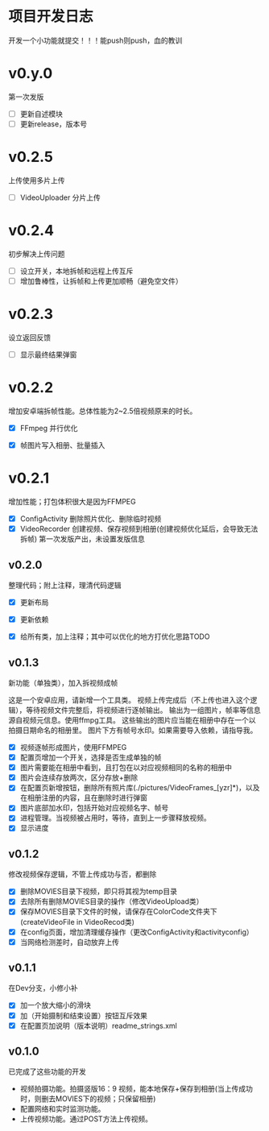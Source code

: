 # 项目开发日志
开发一个小功能就提交！！！能push则push，血的教训

# v0.y.0
第一次发版
- [ ] 更新自述模块
- [ ] 更新release，版本号

# v0.2.5
上传使用多片上传
- [ ] VideoUploader 分片上传

# v0.2.4
初步解决上传问题
- [ ] 设立开关，本地拆帧和远程上传互斥
- [ ] 增加鲁棒性，让拆帧和上传更加顺畅（避免空文件）

# v0.2.3
设立返回反馈
- [ ] 显示最终结果弹窗


# v0.2.2
增加安卓端拆帧性能。总体性能为2~2.5倍视频原来的时长。
- [X] FFmpeg 并行优化
- [X] 帧图片写入相册、批量插入


# v0.2.1
增加性能；打包体积很大是因为FFMPEG
- [X] ConfigActivity 删除照片优化、删除临时视频
- [X] VideoRecorder 创建视频、保存视频到相册(创建视频优化延后，会导致无法拆帧)
第一次发版产出，未设置发版信息

## v0.2.0
整理代码；附上注释，理清代码逻辑
- [X] 更新布局
- [X] 更新依赖
- [X] 给所有类，加上注释；其中可以优化的地方打优化思路TODO



## v0.1.3
新功能（单独类），加入拆视频成帧

这是一个安卓应用，请新增一个工具类。
视频上传完成后（不上传也进入这个逻辑），等待视频文件完整后，将视频进行逐帧输出。
输出为一组图片，帧率等信息源自视频元信息。使用ffmpg工具。
这些输出的图片应当能在相册中存在一个以拍摄日期命名的相册里。
图片下方有帧号水印。如果需要导入依赖，请指导我。

- [x] 视频逐帧形成图片，使用FFMPEG
- [X] 配置页增加一个开关，选择是否生成单独的帧
- [X] 图片需要能在相册中看到，且打包在以对应视频相同的名称的相册中
- [X] 图片会连续存放两次，区分存放+删除
- [X] 在配置页新增按钮，删除所有照片库(./pictures/VideoFrames_[yzr]*)，以及在相册注册的内容，且在删除时进行弹窗
- [X] 图片底部加水印，包括开始对应视频名字、帧号
- [X] 进程管理。当视频被占用时，等待，直到上一步骤释放视频。
- [X] 显示进度

## v0.1.2
修改视频保存逻辑，不管上传成功与否，都删除
- [X] 删除MOVIES目录下视频，即只将其视为temp目录
- [X] 去除所有删除MOVIES目录的操作（修改VideoUpload类）
- [X] 保存MOVIES目录下文件的时候，请保存在ColorCode文件夹下(createVideoFile in VideoRecod类)
- [X] 在config页面，增加清理缓存操作（更改ConfigActivity和activityconfig）
- [X] 当网络检测差时，自动放弃上传

## v0.1.1
在Dev分支，小修小补
- [X] 加一个放大缩小的滑块
- [X] 加（开始摄制和结束设置）按钮互斥效果
- [X] 在配置页加说明（版本说明）readme_strings.xml

## v0.1.0
已完成了这些功能的开发
- 视频拍摄功能。拍摄竖版16：9 视频，能本地保存+保存到相册(当上传成功时，则删去MOVIES下的视频；只保留相册)
- 配置网络和实时监测功能。
- 上传视频功能。通过POST方法上传视频。
